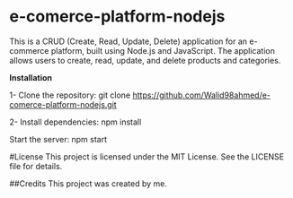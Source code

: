 # e-comerce-platform-nodejs

This is a CRUD (Create, Read, Update, Delete) application for an e-commerce platform, built using Node.js and JavaScript.
The application allows users to create, read, update, and delete products and categories.

**Installation**

1- Clone the repository:
git clone https://github.com/Walid98ahmed/e-comerce-platform-nodejs.git

2- Install dependencies:
npm install


Start the server:
npm start 

#License
This project is licensed under the MIT License. See the LICENSE file for details.

##Credits
This project was created by me.
